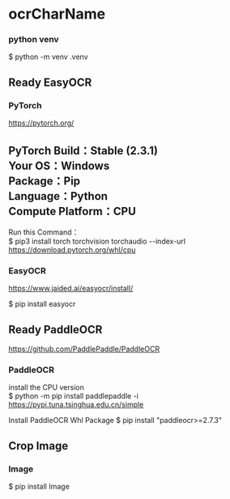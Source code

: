 # ocrCharName
### python venv
$ python -m venv .venv

## Ready EasyOCR

### PyTorch

https://pytorch.org/

PyTorch Build：Stable (2.3.1)  
Your OS：Windows  
Package：Pip  
Language：Python  
Compute Platform：CPU  
---
Run this Command：  
$ pip3 install torch torchvision torchaudio --index-url https://download.pytorch.org/whl/cpu

### EasyOCR

https://www.jaided.ai/easyocr/install/

$ pip install easyocr

## Ready PaddleOCR 
https://github.com/PaddlePaddle/PaddleOCR

### PaddleOCR
install the CPU version  
$ python -m pip install paddlepaddle -i https://pypi.tuna.tsinghua.edu.cn/simple

Install PaddleOCR Whl Package
$ pip install "paddleocr>=2.7.3"




## Crop Image
### Image

$ pip install Image
